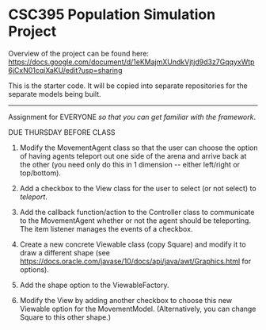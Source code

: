# CSC395 Population Simulation Project

Overview of the project can be found here: https://docs.google.com/document/d/1eKMajmXUndkVjtjd9d3z7GqqyxWtp6jCxN01cqiXaKU/edit?usp=sharing

This is the starter code. It will be copied into separate repositories for the separate models being built.

<hr>

Assignment for EVERYONE
  _so that you can get familiar with the framework_.

DUE THURSDAY BEFORE CLASS

1. Modify the MovementAgent class so that the user can choose the option of having agents teleport out one side of the arena and arrive back at the other (you need only do this in 1 dimension -- either left/right or top/bottom).

1. Add a checkbox to the View class for the user to select (or not select) to _teleport_.

1. Add the callback function/action to the Controller class to communicate to the MovementAgent whether or not the agent should be teleporting. The item listener manages the events of a checkbox.

1. Create a new concrete Viewable class (copy Square) and modify it to draw a different shape (see https://docs.oracle.com/javase/10/docs/api/java/awt/Graphics.html for options).

1. Add the shape option to the ViewableFactory.

1. Modify the View by adding another checkbox to choose this new Viewable option for the MovementModel. (Alternatively, you can change Square to this other shape.)
